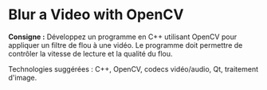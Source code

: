 # Blur a Video with OpenCV

**Consigne :**
Développez un programme en C++ utilisant OpenCV pour appliquer un filtre de flou à une vidéo. Le programme doit permettre de contrôler la vitesse de lecture et la qualité du flou.

Technologies suggérées : C++, OpenCV, codecs vidéo/audio, Qt, traitement d'image.
